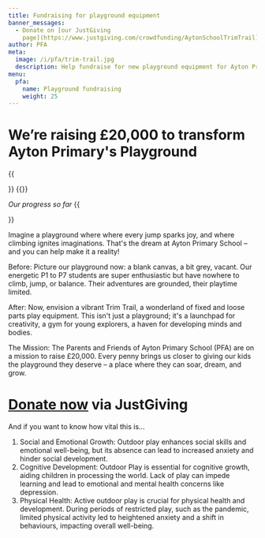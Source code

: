 ```yaml
---
title: Fundraising for playground equipment
banner_messages:
  - Donate on [our JustGiving
    page](https://www.justgiving.com/crowdfunding/AytonSchoolTrimTrail)
author: PFA
meta:
  image: /i/pfa/trim-trail.jpg
  description: Help fundraise for new playground equipment for Ayton Primary School
menu:
  pfa:
    name: Playground fundraising
    weight: 25
---
```

# Weʼre raising £20,000 to transform Ayton Primary's Playground

{{<aside side="right">}}
{{<thermometer at="35459" aim="20000" prefix="£">}}

*Our progress so far*
{{</aside>}}

Imagine a playground where where every jump sparks joy, and where climbing ignites imaginations. That's the dream at Ayton Primary School – and you can help make it a reality!

Before: Picture our playground now: a blank canvas, a bit grey, vacant. Our energetic P1 to P7 students are super enthusiastic but have nowhere to climb, jump, or balance. Their adventures are grounded, their playtime limited.

After: Now, envision a vibrant Trim Trail, a wonderland of fixed and loose parts play equipment. This isn't just a playground; it's a launchpad for creativity, a gym for young explorers, a haven for developing minds and bodies.

The Mission: The Parents and Friends of Ayton Primary School (PFA) are on a mission to raise £20,000. Every penny brings us closer to giving our kids the playground they deserve – a place where they can soar, dream, and grow.

# [Donate now](https://www.justgiving.com/crowdfunding/AytonSchoolTrimTrail) via JustGiving

And if you want to know how vital this is…

1. Social and Emotional Growth: Outdoor play enhances social skills and emotional well-being, but its absence can lead to increased anxiety and hinder social development.
2. Cognitive Development: Outdoor Play is essential for cognitive growth, aiding children in processing the world. Lack of play can impede learning and lead to emotional and mental health concerns like depression.
3. Physical Health: Active outdoor play is crucial for physical health and development. During periods of restricted play, such as the pandemic, limited physical activity led to heightened anxiety and a shift in behaviours, impacting overall well-being.
